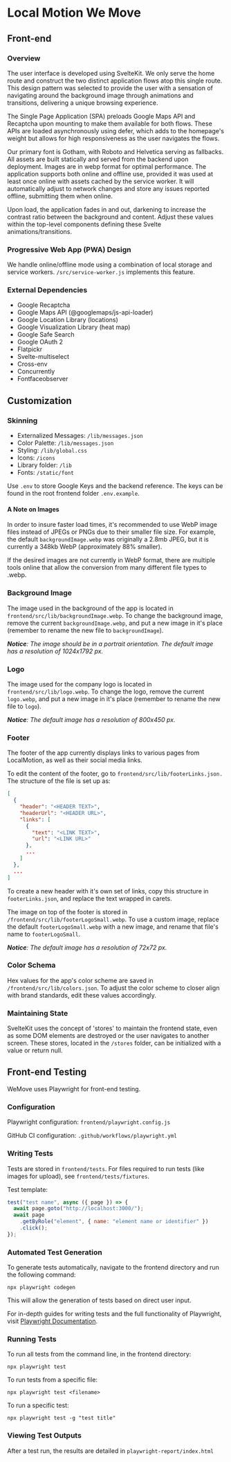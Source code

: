 # Local Motion We Move

## Front-end

### Overview

The user interface is developed using SvelteKit. We only serve the home route and construct the two distinct application flows atop this single route. This design pattern was selected to provide the user with a sensation of navigating around the background image through animations and transitions, delivering a unique browsing experience.

The Single Page Application (SPA) preloads Google Maps API and Recaptcha upon mounting to make them available for both flows. These APIs are loaded asynchronously using defer, which adds to the homepage's weight but allows for high responsiveness as the user navigates the flows.

Our primary font is Gotham, with Roboto and Helvetica serving as fallbacks. All assets are built statically and served from the backend upon deployment. Images are in webp format for optimal performance. The application supports both online and offline use, provided it was used at least once online with assets cached by the service worker. It will automatically adjust to network changes and store any issues reported offline, submitting them when online.

Upon load, the application fades in and out, darkening to increase the contrast ratio between the background and content. Adjust these values within the top-level components defining these Svelte animations/transitions.

### Progressive Web App (PWA) Design

We handle online/offline mode using a combination of local storage and service workers. `/src/service-worker.js` implements this feature.

### External Dependencies

- Google Recaptcha
- Google Maps API (@googlemaps/js-api-loader)
- Google Location Library (locations)
- Google Visualization Library (heat map)
- Google Safe Search
- Google OAuth 2
- Flatpickr
- Svelte-multiselect
- Cross-env
- Concurrently
- Fontfaceobserver

## Customization

### Skinning

- Externalized Messages: `/lib/messages.json`
- Color Palette: `/lib/messages.json`
- Styling: `/lib/global.css`
- Icons: `/icons`
- Library folder: `/lib`
- Fonts: `/static/font`

Use `.env` to store Google Keys and the backend reference. The keys can be found in the root frontend folder `.env.example`.

#### A Note on Images

In order to insure faster load times, it's recommended to use WebP image files instead of JPEGs or PNGs due to their smaller file size. For example, the default `backgroundImage.webp` was originally a 2.8mb JPEG, but it is currently a 348kb WebP (approximately 88% smaller).

If the desired images are not currently in WebP format, there are multiple tools online that allow the conversion from many different file types to .webp.

### Background Image

The image used in the background of the app is located in `frontend/src/lib/backgroundImage.webp`. To change the background image, remove the current `backgroundImage.webp`, and put a new image in it's place (remember to rename the new file to `backgroundImage`).

***Notice**: The image should be in a portrait orientation. The default image has a resolution of 1024x1792 px.*

### Logo

The image used for the company logo is located in `frontend/src/lib/logo.webp`. To change the logo, remove the current `logo.webp`, and put a new image in it's place (remember to rename the new file to `logo`).

***Notice**: The default image has a resolution of 800x450 px.*

### Footer

The footer of the app currently displays links to various pages from LocalMotion, as well as their social media links.

To edit the content of the footer, go to `frontend/src/lib/footerLinks.json.` The structure of the file is set up as:

```json
[
  {
    "header": "<HEADER TEXT>",
    "headerUrl": "<HEADER URL>",
    "links": [
      {
        "text": "<LINK TEXT>",
        "url": "<LINK URL>"
      },
      ...
    ]
  },
  ...
]
```

To create a new header with it's own set of links, copy this structure in `footerLinks.json`, and replace the text wrapped in carets.

The image on top of the footer is stored in `/frontend/src/lib/footerLogoSmall.webp`. To use a custom image, replace the default `footerLogoSmall.webp` with a new image, and rename that file's name to `footerLogoSmall`. 

***Notice**: The default image has a resolution of 72x72 px.*

### Color Schema

Hex values for the app's color scheme are saved in `/frontend/src/lib/colors.json`. To adjust the color scheme to closer align with brand standards, edit these values accordingly. 

### Maintaining State

SvelteKit uses the concept of 'stores' to maintain the frontend state, even as some DOM elements are destroyed or the user navigates to another screen. These stores, located in the `/stores` folder, can be initialized with a value or return null.

## Front-end Testing

WeMove uses Playwright for front-end testing.

### Configuration

Playwright configuration: `frontend/playwright.config.js`

GitHub CI configuration: `.github/workflows/playwright.yml`

### Writing Tests

Tests are stored in `frontend/tests`. For files required to run tests (like images for upload), see `frontend/tests/fixtures`.

Test template:

```javascript
test("test name", async ({ page }) => {
  await page.goto("http://localhost:3000/");
  await page
    .getByRole("element", { name: "element name or identifier" })
    .click();
});
```

### Automated Test Generation

To generate tests automatically, navigate to the frontend directory and run the following command:

`npx playwright codegen`

This will allow the generation of tests based on direct user input.

For in-depth guides for writing tests and the full functionality of Playwright, visit [Playwright Documentation](https://playwright.dev/docs/intro).

### Running Tests

To run all tests from the command line, in the frontend directory:

`npx playwright test`

To run tests from a specific file:

`npx playwright test <filename>`

To run a specific test:

`npx playwright test -g "test title"`

### Viewing Test Outputs

After a test run, the results are detailed in `playwright-report/index.html`
